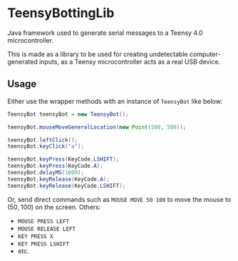 # TeensyBottingLib

Java framework used to generate serial messages to a Teensy 4.0 microcontroller.

This is made as a library to be used for creating undetectable computer-generated inputs, as a Teensy microcontroller acts as a real USB device.

## Usage

Either use the wrapper methods with an instance of `TeensyBot` like below:

```java
TeensyBot teensyBot = new TeensyBot();

teensyBot.mouseMoveGeneralLocation(new Point(500, 500));

teensyBot.leftClick();
teensyBot.keyClick("a");

teensyBot.keyPress(KeyCode.LSHIFT);
teensyBot.keyPress(KeyCode.A);
teensyBot.delayMS(1000);
teensyBot.keyRelease(KeyCode.A);
teensyBot.keyRelease(KeyCode.LSHIFT);
```

Or, send direct commands such as `MOUSE MOVE 50 100` to move the mouse to (50, 100) on the screen.
Others:
- `MOUSE PRESS LEFT`
- `MOUSE RELEASE LEFT`
- `KEY PRESS X`
- `KEY PRESS LSHIFT`
- etc.
